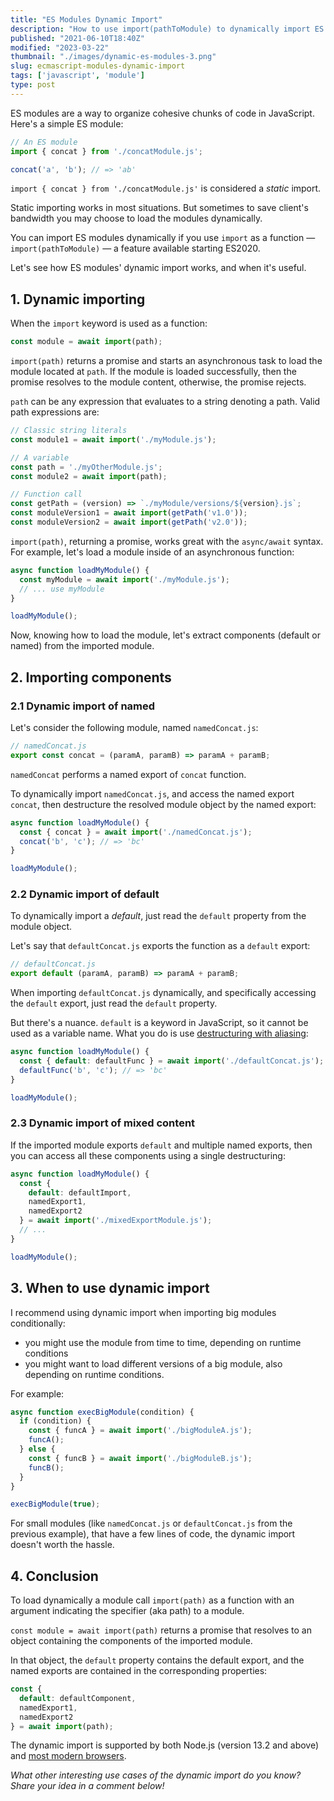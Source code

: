 ```yaml
---
title: "ES Modules Dynamic Import"
description: "How to use import(pathToModule) to dynamically import ES (ECMAScript) modules in JavaScript."  
published: "2021-06-10T18:40Z"
modified: "2023-03-22"
thumbnail: "./images/dynamic-es-modules-3.png"
slug: ecmascript-modules-dynamic-import
tags: ['javascript', 'module']
type: post
---
```


ES modules are a way to organize cohesive chunks of code in JavaScript.  Here's a simple ES module:

```javascript
// An ES module
import { concat } from './concatModule.js';

concat('a', 'b'); // => 'ab'
```

`import { concat } from './concatModule.js'` is considered a *static* import.  

Static importing works in most situations. But sometimes to save client's bandwidth you may choose to load the modules dynamically.  

You can import ES modules dynamically if you use `import` as a function &mdash; `import(pathToModule)` &mdash; a feature available starting ES2020.  

Let's see how ES modules' dynamic import works, and when it's useful.  

<Affiliate />

## 1. Dynamic importing

When the `import` keyword is used as a function:

```javascript
const module = await import(path);
```

`import(path)` returns a promise and starts an asynchronous task to load the module located at `path`. If the module is loaded successfully, then the promise resolves to the module content, otherwise, the promise rejects.   

`path` can be any expression that evaluates to a string denoting a path. Valid path expressions are:

```javascript
// Classic string literals
const module1 = await import('./myModule.js');

// A variable
const path = './myOtherModule.js';
const module2 = await import(path);

// Function call
const getPath = (version) => `./myModule/versions/${version}.js`;
const moduleVersion1 = await import(getPath('v1.0'));
const moduleVersion2 = await import(getPath('v2.0'));
```

`import(path)`, returning a promise, works great with the `async/await` syntax. For example, let's load a module inside of an asynchronous function:

```javascript mark=2
async function loadMyModule() {
  const myModule = await import('./myModule.js');
  // ... use myModule
}

loadMyModule();
```

Now, knowing how to load the module, let's extract components (default or named) from the imported module.  

## 2. Importing components

### 2.1 Dynamic import of named

Let's consider the following module, named `namedConcat.js`:

```javascript
// namedConcat.js
export const concat = (paramA, paramB) => paramA + paramB;
```

`namedConcat` performs a named export of `concat` function.  

To dynamically import `namedConcat.js`, and access the named export `concat`, then destructure the resolved module object by the named export:

```javascript mark=2
async function loadMyModule() {
  const { concat } = await import('./namedConcat.js');
  concat('b', 'c'); // => 'bc'
}

loadMyModule();
```

### 2.2 Dynamic import of default

To dynamically import a *default*, just read the `default` property from the module object.  

Let's say that `defaultConcat.js` exports the function as a `default` export:

```javascript
// defaultConcat.js
export default (paramA, paramB) => paramA + paramB;
```

When importing `defaultConcat.js` dynamically, and specifically accessing the `default` export, just read the `default` property. 

But there's a nuance. `default` is a keyword in JavaScript, so it cannot be used as a variable name. What you do is use [destructuring with aliasing](/javascript-object-destructuring/#5-aliases):

```javascript mark=2
async function loadMyModule() {
  const { default: defaultFunc } = await import('./defaultConcat.js');
  defaultFunc('b', 'c'); // => 'bc'
}

loadMyModule();
```

### 2.3 Dynamic import of mixed content

If the imported module exports `default` and multiple named exports, then you can access all these components using a single destructuring:

```javascript
async function loadMyModule() {
  const { 
    default: defaultImport,
    namedExport1,
    namedExport2
  } = await import('./mixedExportModule.js');
  // ...
}

loadMyModule();
```

## 3. When to use dynamic import

I recommend using dynamic import when importing big modules conditionally:  

- you might use the module from time to time, depending on runtime conditions
- you might want to load different versions of a big module, also depending on runtime conditions.  

For example:

```javascript
async function execBigModule(condition) {
  if (condition) {
    const { funcA } = await import('./bigModuleA.js');
    funcA();
  } else {
    const { funcB } = await import('./bigModuleB.js');
    funcB();
  }
}

execBigModule(true);
```

For small modules (like `namedConcat.js` or `defaultConcat.js` from the previous example), that have a few lines of code, the dynamic import doesn't worth the hassle.  

## 4. Conclusion

To load dynamically a module call `import(path)` as a function with an argument indicating the specifier (aka path) to a module.  

`const module = await import(path)` returns a promise that resolves to an object containing the components of the imported module. 

In that object, the `default` property contains the default export, and the named exports are contained in the corresponding properties:

```javascript
const { 
  default: defaultComponent, 
  namedExport1,
  namedExport2
} = await import(path);
```

The dynamic import is supported by both Node.js (version 13.2 and above) and [most modern browsers](https://caniuse.com/es6-module-dynamic-import).  

*What other interesting use cases of the dynamic import do you know? Share your idea in a comment below!*